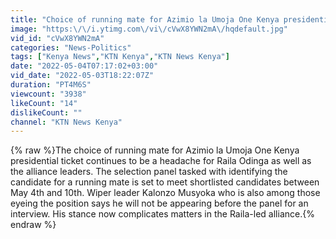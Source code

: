 ```yaml
---
title: "Choice of running mate for Azimio la Umoja One Kenya presidential ticket continues to be a headache"
image: "https:\/\/i.ytimg.com\/vi\/cVwX8YWN2mA\/hqdefault.jpg"
vid_id: "cVwX8YWN2mA"
categories: "News-Politics"
tags: ["Kenya News","KTN Kenya","KTN News Kenya"]
date: "2022-05-04T07:17:02+03:00"
vid_date: "2022-05-03T18:22:07Z"
duration: "PT4M6S"
viewcount: "3938"
likeCount: "14"
dislikeCount: ""
channel: "KTN News Kenya"
---
```

{% raw %}The choice of running mate for Azimio la Umoja One Kenya presidential ticket continues to be a headache for Raila Odinga as well as the alliance leaders. The selection panel tasked with identifying the candidate for a running mate is set to meet shortlisted candidates between May 4th and 10th. Wiper leader Kalonzo Musyoka who is also among those eyeing the position says he will not be appearing before the panel for an interview. His stance now complicates matters in the Raila-led alliance.{% endraw %}
